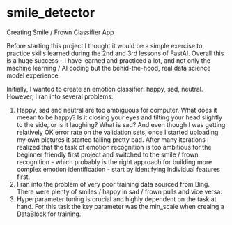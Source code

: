 # smile_detector
Creating Smile / Frown Classifier App

Before starting this project I thought it would be a simple exercise to practice skills learned during the 2nd and 3rd lessons of FastAI. Overall this is a huge success - I have learned and practiced a lot, and not only the machine learning / AI coding but the behid-the-hood, real data science model experience.

Initially, I wanted to create an emotion classifier: happy, sad, neutral. However, I ran into several problems:
1. Happy, sad and neutral are too ambiguous for computer. What does it meean to be happy? Is it closing your eyes and tilting your head slightly to the side, or is it laughing? What is sad? And even though I was getting relatively OK error rate on the validation sets, once I started uploading my own pictures it started failing pretty bad. After many iterations I realized that the task of emotion recognition is too ambitious for the beginner friendly first project and switched to the smile / frown recognition - which probably is the right approach for building more complex emotion identification - start by identifying individual features first.
2. I ran into the problem of very poor training data sourced from Bing. There were plenty of smiles / happy in sad / frown pulls and vice versa.
3. Hyperparameter tuning is crucial and highly dependent on the task at hand. For this task the key parameter was the min_scale when creaing a DataBlock for training.
